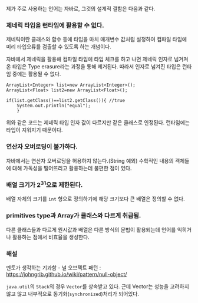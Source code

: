 제가 주로 사용하는 언어는 자바로, 그것의 설계적 결함은 다음과 같다.

### 제네릭 타입을 런타임에 활용할 수 없다.

제네릭이란 클래스와 함수 등에 타입을 마치 매개변수 값처럼 설정하여
컴파일 타임에 미리 타입오류를 검출할 수 있도록 하는 개념이다.

자바에서 제네릭을 활용해 컴파일 타임에 타입 체크를 하고 나면
제네릭 인자로 넘겨져 온 타입은 Type erasure라는 과정을 통해 제거된다.
따라서 인자로 넘겨진 타입은 런타임 중에는 활용될 수 없다.

```
ArrayList<Integer> list=new ArrayList<Integer>();
ArrayList<Float> list2=new ArrayList<Float>();

if(list.getClass()==list2.getClass()){ //true
	System.out.println("equal");
	}

```

위와 같은 코드는 제네릭 타입 인자 값이 다르지만 같은 클래스로 인정된다.
런타임에는 타입이 지워지기 때문이다.

### 연산자 오버로딩이 불가하다.
자바에서는 연산자 오버로딩을 허용하지 않는다.(String 예외)
수학적인 내용의 객체들에 대해 가독성을 떨어뜨리고 활용하는데 불편한 점이 있다.

### 배열 크기가 $2^{31}$으로 제한된다.
배열 자체의 크기를 `int` 형으로 정의하기에 해당 크기보다 큰 배열은 정의할 수 없다.

### primitives type과 Array가 클래스와 다르게 취급됨.
다른 클래스들과 다르게 원시값과 배열은 다른 방식의 문법이 활용되는데
언어를 익히거나 활용하는 점에서 비효율을 생성한다.


### 해설
멘토가 생각하는 기과함 - 널 오브젝트 패턴 : https://johngrib.github.io/wiki/pattern/null-object/

`java.util`의 `Stack`의 경우 `Vector`를 상속받고 있다. 근데 Vector는 성능을 고려하지 않고 않고 내부적으로
동기화(`synchronized`)처리가 되어있다.
